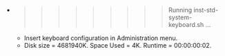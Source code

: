 * >>>>>>>>> Running inst-std-system-keyboard.sh ...
  * Insert keyboard configuration in Administration menu.
  * Disk size = 4681940K. Space Used = 4K. Runtime = 00:00:00:02.
